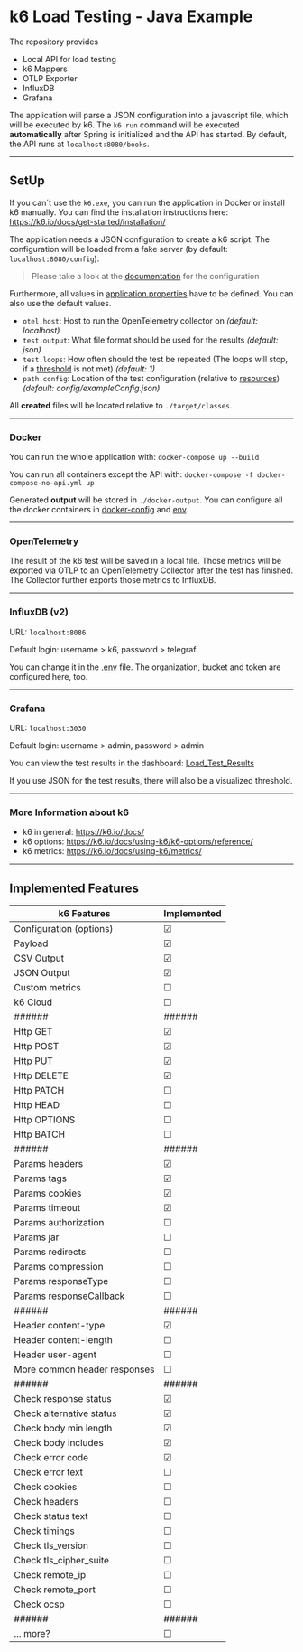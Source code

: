 # k6 Load Testing - Java Example

The repository provides 
- Local API for load testing
- k6 Mappers
- OTLP Exporter
- InfluxDB
- Grafana

The application will parse a JSON configuration into a javascript 
file, which will be executed by k6. The `k6 run` command will be executed
**automatically** after Spring is initialized and the API has started.
By default, the API runs at `localhost:8080/books`.

---
## SetUp

If you can´t use the `k6.exe`, you can run the application in Docker or install k6 manually.
You can find the installation instructions here: https://k6.io/docs/get-started/installation/

The application needs a JSON configuration to create a k6 script.
The configuration will be loaded from a fake server (by default: `localhost:8080/config`).

> Please take a look at the [documentation](docu/TestConfiguration.md) for the configuration

Furthermore, all values in [application.properties](src/main/resources/application.properties) have to be defined. 
You can also use the default values.

- `otel.host`: Host to run the OpenTelemetry collector on _(default: localhost)_
- `test.output`: What file format should be used for the results _(default: json)_
- `test.loops`: How often should the test be repeated (The loops will stop, if a [threshold](https://k6.io/docs/using-k6/thresholds/) is not met) _(default: 1)_
- `path.config`: Location of the test configuration (relative to [resources](src/main/resources)) _(default: config/exampleConfig.json)_

All **created** files will be located relative to `./target/classes`.

---
### Docker

You can run the whole application with: `docker-compose up --build`

You can run all containers except the API with: `docker-compose -f docker-compose-no-api.yml up`

Generated **output** will be stored in `./docker-output`. 
You can configure all the docker containers in [docker-config](docker-config) and [env](env).

---
### OpenTelemetry

The result of the k6 test will be saved in a local file. Those metrics will be exported via OTLP
to an OpenTelemetry Collector after the test has finished. 
The Collector further exports those metrics to InfluxDB.

---
### InfluxDB (v2)

URL: `localhost:8086`

Default login: username > k6,  password > telegraf

You can change it in the [.env](env/.env) file.
The organization, bucket and token are configured here, too.

---
### Grafana

URL: `localhost:3030`

Default login: username > admin, password > admin

You can view the test results in the dashboard: [Load_Test_Results](docker-config/grafana/my-dashboards/home.json)

If you use JSON for the test results, there will also be a visualized threshold.

---
### More Information about k6

- k6 in general: https://k6.io/docs/
- k6 options: https://k6.io/docs/using-k6/k6-options/reference/
- k6 metrics: https://k6.io/docs/using-k6/metrics/

---
## Implemented Features

| k6 Features                  | Implemented |
|------------------------------|-------------|
| Configuration (options)      | &#9745;     |
| Payload                      | &#9745;     |
| CSV Output                   | &#9745;     |
| JSON Output                  | &#9745;     |
| Custom metrics               | &#9744;     |
| k6 Cloud                     | &#9744;     |
| ######                       | ######      |
| Http GET                     | &#9745;     |
| Http POST                    | &#9745;     |
| Http PUT                     | &#9745;     |
| Http DELETE                  | &#9745;     |
| Http PATCH                   | &#9744;     |
| Http HEAD                    | &#9744;     |
| Http OPTIONS                 | &#9744;     |
| Http BATCH                   | &#9744;     |
| ######                       | ######      |
| Params headers               | &#9745;     |
| Params tags                  | &#9745;     |
| Params cookies               | &#9745;     |
| Params timeout               | &#9745;     |
| Params authorization         | &#9744;     |
| Params jar                   | &#9744;     |
| Params redirects             | &#9744;     |
| Params compression           | &#9744;     |
| Params responseType          | &#9744;     |
| Params responseCallback      | &#9744;     |
| ######                       | ######      |
| Header content-type          | &#9745;     |
| Header content-length        | &#9744;     |
| Header user-agent            | &#9744;     |
| More common header responses | &#9744;     |
| ######                       | ######      |
| Check response status        | &#9745;     |
| Check alternative status     | &#9745;     |
| Check body min length        | &#9745;     |
| Check body includes          | &#9745;     |
| Check error code             | &#9745;     |
| Check error text             | &#9744;     |
| Check cookies                | &#9744;     |
| Check headers                | &#9744;     |
| Check status text            | &#9744;     |
| Check timings                | &#9744;     |
| Check tls_version            | &#9744;     |
| Check tls_cipher_suite       | &#9744;     |
| Check remote_ip              | &#9744;     |
| Check remote_port            | &#9744;     |
| Check ocsp                   | &#9744;     |
| ######                       | ######      |
| ... more?                    | &#9744;     |
